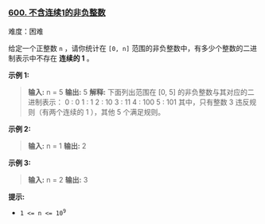 ### [600\. 不含连续1的非负整数](https://leetcode.cn/problems/non-negative-integers-without-consecutive-ones/)

难度：困难

给定一个正整数 `n` ，请你统计在 `[0, n]` 范围的非负整数中，有多少个整数的二进制表示中不存在 **连续的 1** 。

**示例 1:**

> **输入:** n = 5
> **输出:** 5
> **解释:**
> 下面列出范围在 [0, 5] 的非负整数与其对应的二进制表示：
> 0 : 0
> 1 : 1
> 2 : 10
> 3 : 11
> 4 : 100
> 5 : 101
> 其中，只有整数 3 违反规则（有两个连续的 1 ），其他 5 个满足规则。

**示例 2:**

> **输入:** n = 1
> **输出:** 2

**示例 3:**

> **输入:** n = 2
> **输出:** 3

**提示:**

- <code>1 <= n <= 10<sup>9</sup></code>
